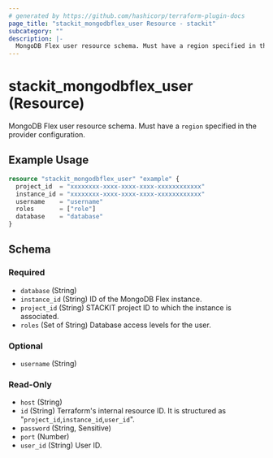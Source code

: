 ```yaml
---
# generated by https://github.com/hashicorp/terraform-plugin-docs
page_title: "stackit_mongodbflex_user Resource - stackit"
subcategory: ""
description: |-
  MongoDB Flex user resource schema. Must have a region specified in the provider configuration.
---
```


# stackit_mongodbflex_user (Resource)

MongoDB Flex user resource schema. Must have a `region` specified in the provider configuration.

## Example Usage

```terraform
resource "stackit_mongodbflex_user" "example" {
  project_id  = "xxxxxxxx-xxxx-xxxx-xxxx-xxxxxxxxxxxx"
  instance_id = "xxxxxxxx-xxxx-xxxx-xxxx-xxxxxxxxxxxx"
  username    = "username"
  roles       = ["role"]
  database    = "database"
}
```

<!-- schema generated by tfplugindocs -->
## Schema

### Required

- `database` (String)
- `instance_id` (String) ID of the MongoDB Flex instance.
- `project_id` (String) STACKIT project ID to which the instance is associated.
- `roles` (Set of String) Database access levels for the user.

### Optional

- `username` (String)

### Read-Only

- `host` (String)
- `id` (String) Terraform's internal resource ID. It is structured as "`project_id`,`instance_id`,`user_id`".
- `password` (String, Sensitive)
- `port` (Number)
- `user_id` (String) User ID.
